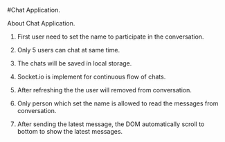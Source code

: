 #Chat Application.

About Chat Application.

1. First user need to set the name to participate in the conversation.

2. Only 5 users can chat at same time.

3. The chats will be saved in local storage.

4. Socket.io is implement for continuous flow of chats.

5. After refreshing the the user will removed from conversation.

6. Only person which set the name is allowed to read the messages from conversation.

7. After sending the latest message, the DOM automatically scroll to bottom to show the latest messages.
